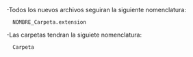 -Todos los nuevos archivos seguiran la siguiente nomenclatura:

      NOMBRE_Carpeta.extension
			
-Las carpetas tendran la siguiete nomenclatura:

      Carpeta
